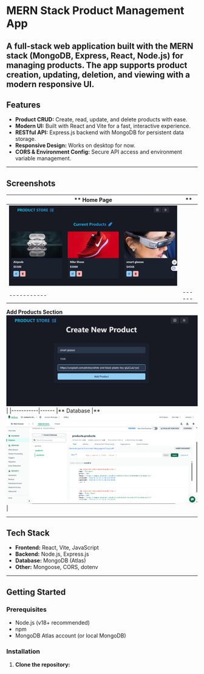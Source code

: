 # MERN Stack Product Management App

A full-stack web application built with the MERN stack (MongoDB, Express, React, Node.js) for managing products. The app supports product creation, updating, deletion, and viewing with a modern responsive UI.
---

## Features

- **Product CRUD:** Create, read, update, and delete products with ease.
- **Modern UI:** Built with React and Vite for a fast, interactive experience.
- **RESTful API:** Express.js backend with MongoDB for persistent data storage.
- **Responsive Design:** Works on desktop for now.
- **CORS & Environment Config:** Secure API access and environment variable management.

---

## Screenshots

|** Home Page |** 
|-----------|------
| ![Home](homepage.png) |
|-----------|------
**Add Products Section**
 ![List](products.png) |
|-----------|------
|** Database |** 
![Add](database.png) |

---

## Tech Stack

- **Frontend:** React, Vite, JavaScript
- **Backend:** Node.js, Express.js
- **Database:** MongoDB (Atlas)
- **Other:** Mongoose, CORS, dotenv

---

##  Getting Started

### Prerequisites

- Node.js (v18+ recommended)
- npm
- MongoDB Atlas account (or local MongoDB)

### Installation

1. **Clone the repository:**
